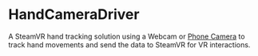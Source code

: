 # HandCameraDriver
A SteamVR hand tracking solution using a Webcam or [Phone Camera](https://reincubate.com/camo/) to track hand movements and send the data to SteamVR for VR interactions.  
